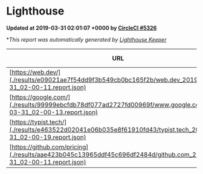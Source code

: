 
# Lighthouse

**Updated at 2019-03-31 02:01:07 +0000 by [CircleCI #5326](https://circleci.com/gh/ItinerisLtd/lighthouse-keeper-example/5326)**

**This report was automatically generated by [Lighthouse Keeper](https://github.com/itinerisltd/lighthouse-keeper)*

| URL | Performance | Accessibility | Best Practices | SEO | PWA | Updated At |
| --- | --- | --- | --- | --- | --- | --- |
| [https://web.dev/](./results/e09021ae7f54dd9f3b549cb0bc165f2b/web.dev_2019-03-31_02-00-11.report.json) | 0.97 | 0.93 | 1 | 0.96 | 1 | 2019-03-31T02:00:11.065Z |
| [https://google.com/](./results/99999ebcfdb78df077ad2727fd00969f/www.google.com_2019-03-31_02-00-13.report.json) | 0.96 | 0.71 | 0.93 | 0.82 | 0.58 | 2019-03-31T02:00:13.216Z |
| [https://typist.tech/](./results/e463522d02041e06b035e8f61910fd43/typist.tech_2019-03-31_02-00-19.report.json) | 1 |  |  |  |  | 2019-03-31T02:00:19.856Z |
| [https://github.com/pricing](./results/aae423b045c13965ddf45c696df2484d/github.com_2019-03-31_02-00-11.report.json) | 0.87 | 0.89 | 0.93 | 0.9 | 0.58 | 2019-03-31T02:00:11.161Z |
